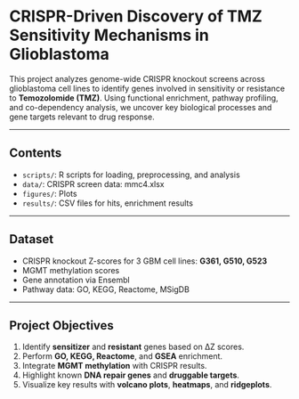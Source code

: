 # CRISPR-Driven Discovery of TMZ Sensitivity Mechanisms in Glioblastoma

This project analyzes genome-wide CRISPR knockout screens across glioblastoma cell lines to identify genes involved in sensitivity or resistance to **Temozolomide (TMZ)**. Using functional enrichment, pathway profiling, and co-dependency analysis, we uncover key biological processes and gene targets relevant to drug response.

---

## Contents

- `scripts/`: R scripts for loading, preprocessing, and analysis
- `data/`: CRISPR screen data: mmc4.xlsx
- `figures/`: Plots
- `results/`: CSV files for hits, enrichment results

---

## Dataset

- CRISPR knockout Z-scores for 3 GBM cell lines: **G361, G510, G523**
- MGMT methylation scores
- Gene annotation via Ensembl
- Pathway data: GO, KEGG, Reactome, MSigDB

---

## Project Objectives

1. Identify **sensitizer** and **resistant** genes based on ΔZ scores.
2. Perform **GO, KEGG, Reactome**, and **GSEA** enrichment.
3. Integrate **MGMT methylation** with CRISPR results.
4. Highlight known **DNA repair genes** and **druggable targets**.
5. Visualize key results with **volcano plots**, **heatmaps**, and **ridgeplots**.

